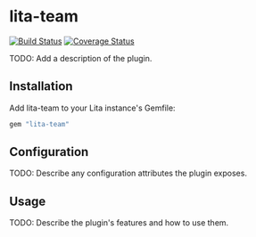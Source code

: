 # lita-team

[![Build Status](https://travis-ci.org/EdgarOrtegaRamirez/lita-team.svg?branch=master)](https://travis-ci.org/EdgarOrtegaRamirez/lita-team)
[![Coverage Status](https://coveralls.io/repos/EdgarOrtegaRamirez/lita-team/badge.svg?branch=master)](https://coveralls.io/r/EdgarOrtegaRamirez/lita-team?branch=master)

TODO: Add a description of the plugin.

## Installation

Add lita-team to your Lita instance's Gemfile:

``` ruby
gem "lita-team"
```

## Configuration

TODO: Describe any configuration attributes the plugin exposes.

## Usage

TODO: Describe the plugin's features and how to use them.

